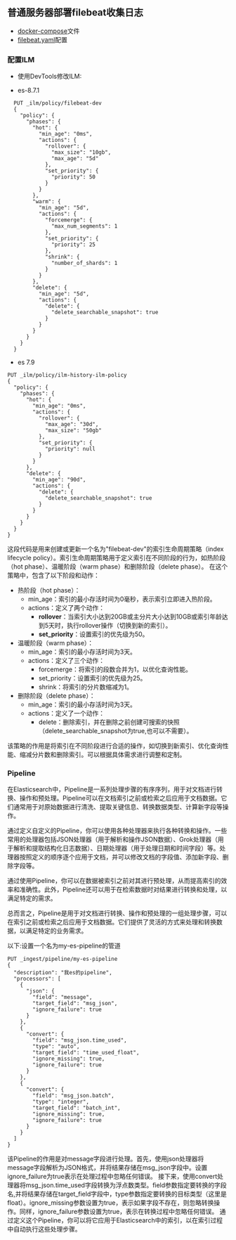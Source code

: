 ## 普通服务器部署filebeat收集日志

* [docker-compose](./filebeat-docker-compose.yaml)文件
* [filebeat.yaml](./filebeat-8.7.yaml)配置

### 配置ILM

* 使用DevTools修改ILM:

* es-8.7.1

```shell
  PUT _ilm/policy/filebeat-dev
  {
    "policy": {
      "phases": {
        "hot": {
          "min_age": "0ms",
          "actions": {
            "rollover": {
              "max_size": "10gb",
              "max_age": "5d"
            },
            "set_priority": {
              "priority": 50
            }
          }
        },
        "warm": {
          "min_age": "5d",
          "actions": {
            "forcemerge": {
              "max_num_segments": 1
            },
            "set_priority": {
              "priority": 25
            },
            "shrink": {
              "number_of_shards": 1
            }
          }
        },
        "delete": {
          "min_age": "5d",
          "actions": {
            "delete": {
              "delete_searchable_snapshot": true
            }
          }
        }
      }
    }
  }
```
  * es 7.9
```shell
PUT _ilm/policy/ilm-history-ilm-policy
{
  "policy": {
    "phases": {
      "hot": {
        "min_age": "0ms",
        "actions": {
          "rollover": {
            "max_age": "30d",
            "max_size": "50gb"
          },
          "set_priority": {
            "priority": null
          }
        }
      },
      "delete": {
        "min_age": "90d",
        "actions": {
          "delete": {
            "delete_searchable_snapshot": true
          }
        }
      }
    }
  }
}
```
  

这段代码是用来创建或更新一个名为"filebeat-dev"的索引生命周期策略（index lifecycle policy）。索引生命周期策略用于定义索引在不同阶段的行为，如热阶段（hot phase）、温暖阶段（warm
phase）和删除阶段（delete phase）。
在这个策略中，包含了以下阶段和动作：

* 热阶段（hot phase）：
    * min_age：索引的最小存活时间为0毫秒，表示索引立即进入热阶段。
    * actions：定义了两个动作：
        - **rollover**：当索引大小达到20GB或主分片大小达到10GB或索引年龄达到5天时，执行rollover操作（切换到新的索引）。
        - **set_priority**：设置索引的优先级为50。
* 温暖阶段（warm phase）：
    * min_age：索引的最小存活时间为3天。
    * actions：定义了三个动作：
        * forcemerge：将索引的段数合并为1，以优化查询性能。
        * set_priority：设置索引的优先级为25。
        * shrink：将索引的分片数缩减为1。
* 删除阶段（delete phase）：
    * min_age：索引的最小存活时间为3天。
    * actions：定义了一个动作：
        * delete：删除索引，并在删除之前创建可搜索的快照（delete_searchable_snapshot为true,也可以不需要）。

该策略的作用是将索引在不同阶段进行合适的操作，如切换到新索引、优化查询性能、缩减分片数和删除索引。可以根据具体需求进行调整和定制。

### Pipeline
在Elasticsearch中，Pipeline是一系列处理步骤的有序序列，用于对文档进行转换、操作和预处理。Pipeline可以在文档索引之前或检索之后应用于文档数据。它们通常用于对原始数据进行清洗、提取关键信息、转换数据类型、计算新字段等操作。

通过定义自定义的Pipeline，你可以使用各种处理器来执行各种转换和操作。一些常用的处理器包括JSON处理器（用于解析和操作JSON数据）、Grok处理器（用于解析和提取结构化日志数据）、日期处理器（用于处理日期和时间字段）等。处理器按照定义的顺序逐个应用于文档，并可以修改文档的字段值、添加新字段、删除字段等。

通过使用Pipeline，你可以在数据被索引之前对其进行预处理，从而提高索引的效率和准确性。此外，Pipeline还可以用于在检索数据时对结果进行转换和处理，以满足特定的需求。

总而言之，Pipeline是用于对文档进行转换、操作和预处理的一组处理步骤，可以在索引之前或检索之后应用于文档数据。它们提供了灵活的方式来处理和转换数据，以满足特定的业务需求。

以下:设置一个名为my-es-pipeline的管道

```shell
PUT _ingest/pipeline/my-es-pipeline
{
  "description": "我es的pipeline",
  "processors": [
    {
      "json": {
        "field": "message",
        "target_field": "msg_json",
        "ignore_failure": true
      }
    },
    {
      "convert": {
        "field": "msg_json.time_used",
        "type": "auto",
        "target_field": "time_used_float",
        "ignore_missing": true,
        "ignore_failure": true
      }
    },
    {
      "convert": {
        "field": "msg_json.batch",
        "type": "integer",
        "target_field": "batch_int",
        "ignore_missing": true,
        "ignore_failure": true
      }
    }
  ]
}
```

该Pipeline的作用是对message字段进行处理。首先，使用json处理器将message字段解析为JSON格式，并将结果存储在msg_json字段中。设置ignore_failure为true表示在处理过程中忽略任何错误。
接下来，使用convert处理器将msg_json.time_used字段转换为浮点数类型。field参数指定要转换的字段名,并将结果存储在target_field字段中，type参数指定要转换的目标类型（这里是float）。ignore_missing参数设置为true，表示如果字段不存在，则忽略转换操作。同样，ignore_failure参数设置为true，表示在转换过程中忽略任何错误。
通过定义这个Pipeline，你可以将它应用于Elasticsearch中的索引，以在索引过程中自动执行这些处理步骤。